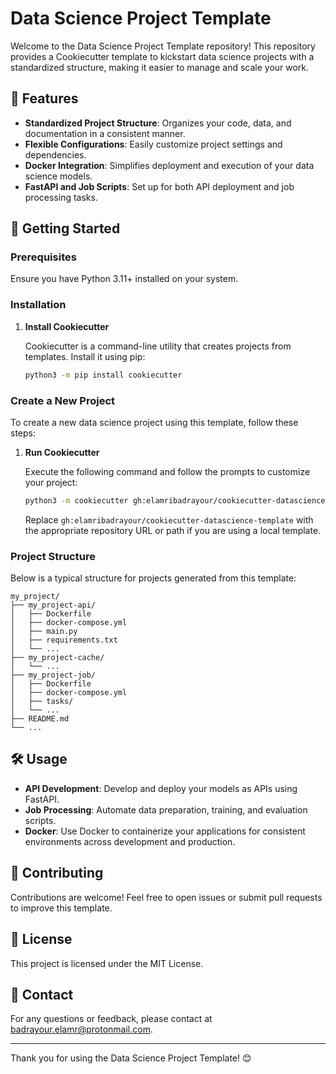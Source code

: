 # Data Science Project Template

Welcome to the Data Science Project Template repository! This repository provides a Cookiecutter template to kickstart data science projects with a standardized structure, making it easier to manage and scale your work.

## 🎯 Features

- **Standardized Project Structure**: Organizes your code, data, and documentation in a consistent manner.
- **Flexible Configurations**: Easily customize project settings and dependencies.
- **Docker Integration**: Simplifies deployment and execution of your data science models.
- **FastAPI and Job Scripts**: Set up for both API deployment and job processing tasks.

## 🚀 Getting Started

### Prerequisites

Ensure you have Python 3.11+ installed on your system.

### Installation

1. **Install Cookiecutter**

   Cookiecutter is a command-line utility that creates projects from templates. Install it using pip:

   ```bash
   python3 -m pip install cookiecutter
   ```

### Create a New Project

To create a new data science project using this template, follow these steps:

1. **Run Cookiecutter**

   Execute the following command and follow the prompts to customize your project:

   ```bash
   python3 -m cookiecutter gh:elamribadrayour/cookiecutter-datascience-template
   ```

   Replace `gh:elamribadrayour/cookiecutter-datascience-template` with the appropriate repository URL or path if you are using a local template.

### Project Structure

Below is a typical structure for projects generated from this template:

```
my_project/
├── my_project-api/
│   ├── Dockerfile
│   ├── docker-compose.yml
│   ├── main.py
│   ├── requirements.txt
│   └── ...
├── my_project-cache/
│   └── ...
├── my_project-job/
│   ├── Dockerfile
│   ├── docker-compose.yml
│   ├── tasks/
│   └── ...
├── README.md
└── ...
```

## 🛠️ Usage

- **API Development**: Develop and deploy your models as APIs using FastAPI.
- **Job Processing**: Automate data preparation, training, and evaluation scripts.
- **Docker**: Use Docker to containerize your applications for consistent environments across development and production.

## 🤝 Contributing

Contributions are welcome! Feel free to open issues or submit pull requests to improve this template.

## 📜 License

This project is licensed under the MIT License.

## 📨 Contact

For any questions or feedback, please contact at [badrayour.elamr@protonmail.com](mailto:{{cookiecutter.user_email}}).

---

Thank you for using the Data Science Project Template! 😊
